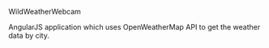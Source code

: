 WildWeatherWebcam

AngularJS application which uses OpenWeatherMap API to get the weather data by city.